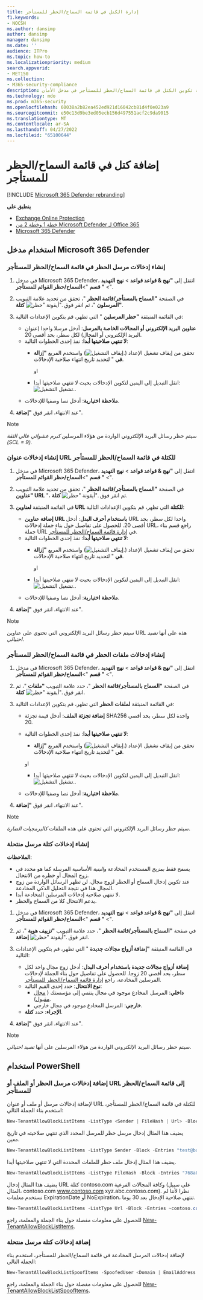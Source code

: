 ```yaml
---
title: إدارة الكتل في قائمة السماح/الحظر للمستأجر
f1.keywords:
- NOCSH
ms.author: dansimp
author: dansimp
manager: dansimp
ms.date: ''
audience: ITPro
ms.topic: how-to
ms.localizationpriority: medium
search.appverid:
- MET150
ms.collection:
- M365-security-compliance
description: يمكن للمسؤولين معرفة كيفية تكوين الكتل في قائمة السماح/الحظر للمستأجر في مدخل الأمان.
ms.technology: mdo
ms.prod: m365-security
ms.openlocfilehash: 60038a2b82ea452ed921d16042cb81d4f0e023a9
ms.sourcegitcommit: e50c13d9be3ed05ecb156d497551acf2c9da9015
ms.translationtype: MT
ms.contentlocale: ar-SA
ms.lasthandoff: 04/27/2022
ms.locfileid: "65100644"
---
```

# <a name="add-blocks-in-the-tenant-allowblock-list"></a>إضافة كتل في قائمة السماح/الحظر للمستأجر

[!INCLUDE [Microsoft 365 Defender rebranding](../includes/microsoft-defender-for-office.md)]

**ينطبق على**
- [Exchange Online Protection](exchange-online-protection-overview.md)
- [خطة 1 وخطة 2 من Microsoft Defender لـ Office 365](defender-for-office-365.md)
- [Microsoft 365 Defender](../defender/microsoft-365-defender.md)

## <a name="use-the-microsoft-365-defender-portal"></a>استخدام مدخل Microsoft 365 Defender 

### <a name="create-block-sender-entries-in-the-tenant-allowblock-list"></a>إنشاء إدخالات مرسل الحظر في قائمة السماح/الحظر للمستأجر

1. في مدخل Microsoft 365 Defender، انتقل إلى **"نهج & قواعد قواعد** \> **نهج التهديد** \> **" قسم** "\>**السماح/حظر القوائم للمستأجر**".

2. في الصفحة **"السماح بالمستأجر/قائمة الحظر** "، تحقق من تحديد علامة التبويب **"المرسلون** "، ثم انقر فوق ![أيقونة "حظر".](../../media/m365-cc-sc-create-icon.png) **كتلة**.

3. في القائمة المنبثقة **"حظر المرسلين** " التي تظهر، قم بتكوين الإعدادات التالية:
   - **عناوين البريد الإلكتروني أو المجالات الخاصة بالمرسل**: أدخل مرسلا واحدا (عنوان البريد الإلكتروني أو المجال) لكل سطر، بحد أقصى 20.
   - **لا تنتهي صلاحيتها أبدا**: نفذ إحدى الخطوات التالية:
     - تحقق من إيقاف تشغيل الإعداد (![إيقاف التشغيل.](../../media/scc-toggle-off.png)) واستخدم المربع **"إزالة في** " لتحديد تاريخ انتهاء صلاحية الإدخالات.

       او

     - انقل التبديل إلى اليمين لتكوين الإدخالات بحيث لا تنتهي صلاحيتها أبدا: ![تشغيل التشغيل.](../../media/scc-toggle-on.png).
   - **ملاحظة اختيارية**: أدخل نصا وصفيا للإدخالات.

4. عند الانتهاء، انقر فوق **"إضافة**".

> [!NOTE]
> سيتم حظر رسائل البريد الإلكتروني الواردة من هؤلاء المرسلين *كبرم عشوائي عالي الثقة (SCL = 9).* 

### <a name="create-block-url-entries-in-the-tenant-allowblock-list"></a>إنشاء إدخالات عنوان URL للكتلة في قائمة السماح/الحظر للمستأجر

1. في مدخل Microsoft 365 Defender، انتقل إلى **"نهج & قواعد قواعد** \> **نهج التهديد** \> **" قسم** "\>**السماح/حظر القوائم للمستأجر**".

2. في الصفحة **"السماح بالمستأجر/قائمة الحظر** "، تحقق من تحديد علامة التبويب **"عناوين URL** "، ثم انقر فوق ![أيقونة "حظر".](../../media/m365-cc-sc-create-icon.png) **كتلة**.

3. في القائمة المنبثقة **لعناوين URL للكتلة** التي تظهر، قم بتكوين الإعدادات التالية:
   - **إضافة عناوين URL باستخدام أحرف البدل**: أدخل URL واحدا لكل سطر، بحد أقصى 20. للحصول على تفاصيل حول بناء جملة إدخالات URL، راجع قسم بناء جملة URL في [إدارة قائمة السماح/الحظر للمستأجر](tenant-allow-block-list.md).
   - **لا تنتهي صلاحيتها أبدا**: نفذ إحدى الخطوات التالية:
     - تحقق من إيقاف تشغيل الإعداد (![إيقاف التشغيل.](../../media/scc-toggle-off.png)) واستخدم المربع **"إزالة في** " لتحديد تاريخ انتهاء صلاحية الإدخالات.

       او

     - انقل التبديل إلى اليمين لتكوين الإدخالات بحيث لا تنتهي صلاحيتها أبدا: ![تشغيل التشغيل.](../../media/scc-toggle-on.png).
   - **ملاحظة اختيارية**: أدخل نصا وصفيا للإدخالات.

4. عند الانتهاء، انقر فوق **"إضافة**".

> [!NOTE]
> سيتم حظر رسائل البريد الإلكتروني التي تحتوي على عناوين URL هذه على أنها *تصيد احتيالي*. 

### <a name="create-block-file-entries-in-the-tenant-allowblock-list"></a>إنشاء إدخالات ملفات الحظر في قائمة السماح/الحظر للمستأجر

1. في مدخل Microsoft 365 Defender، انتقل إلى **"نهج & قواعد قواعد** \> **نهج التهديد** \> **" قسم** "\>**السماح/حظر القوائم للمستأجر**".

2. في الصفحة **"السماح بالمستأجر/قائمة الحظر** "، حدد علامة التبويب **"ملفات** "، ثم انقر فوق ![أيقونة "حظر".](../../media/m365-cc-sc-create-icon.png) **كتلة**.

3. في القائمة المنبثقة **لملفات الحظر** التي تظهر، قم بتكوين الإعدادات التالية:
   - **إضافة تجزئة الملف**: أدخل قيمة تجزئة SHA256 واحدة لكل سطر، بحد أقصى 20.
   - **لا تنتهي صلاحيتها أبدا**: نفذ إحدى الخطوات التالية:
     - تحقق من إيقاف تشغيل الإعداد (![إيقاف التشغيل.](../../media/scc-toggle-off.png)) واستخدم المربع **"إزالة في** " لتحديد تاريخ انتهاء صلاحية الإدخالات.

     او

     - انقل التبديل إلى اليمين لتكوين الإدخالات بحيث لا تنتهي صلاحيتها أبدا: ![تشغيل التشغيل.](../../media/scc-toggle-on.png).
   - **ملاحظة اختيارية**: أدخل نصا وصفيا للإدخالات.

4. عند الانتهاء، انقر فوق **"إضافة**".

> [!NOTE]
> سيتم حظر رسائل البريد الإلكتروني التي تحتوي على هذه الملفات *كالبرمجيات الضارة*. 

### <a name="create-spoofed-sender-block-entries"></a>إنشاء إدخالات كتلة مرسل منتحلة

**الملاحظات**:

- يسمح فقط _بمزيج_ المستخدم المخادعة _والبنية_ الأساسية المرسلة كما هو محدد في زوج المجال أو حظره من الانتحال.
- عند تكوين إدخال السماح أو الحظر لزوج مجال، لن تظهر الرسائل الواردة من زوج المجال هذا في نتيجة التحليل الذكي المخادعة.
- لا تنتهي صلاحية إدخالات المرسلين المخادعة أبدا.
- يدعم الانتحال كلا من السماح والحظر.

1. في مدخل Microsoft 365 Defender، انتقل إلى **"نهج & قواعد قواعد** \> **نهج التهديد** \> **" قسم** "\>**السماح/حظر القوائم للمستأجر**".

2. في صفحة **"السماح بالمستأجر/قائمة الحظر** "، حدد علامة التبويب **"تزييف هوية** "، ثم انقر فوق ![أيقونة "حظر".](../../media/m365-cc-sc-create-icon.png) **إضافة**.

3. في القائمة المنبثقة **"إضافة أزواج مجالات جديدة** " التي تظهر، قم بتكوين الإعدادات التالية:
   - **إضافة أزواج مجالات جديدة باستخدام أحرف البدل**: أدخل زوج مجال واحد لكل سطر، بحد أقصى 20 زوجا. للحصول على تفاصيل حول بناء الجملة لإدخالات المرسلين المخادعة، راجع [إدارة قائمة السماح/الحظر للمستأجر](tenant-allow-block-list.md).
   - **نوع الانتحال**: حدد إحدى القيم التالية:
     - **داخلي**: المرسل المخادع موجود في مجال ينتمي إلى مؤسستك ( [مجال مقبول](/exchange/mail-flow-best-practices/manage-accepted-domains/manage-accepted-domains)).
     - **خارجي**: المرسل المخادع موجود في مجال خارجي.
   - **الإجراء**: حدد **كتلة**.

4. عند الانتهاء، انقر فوق **"إضافة**".
> [!NOTE]
> سيتم حظر رسائل البريد الإلكتروني الواردة من هؤلاء المرسلين على أنها *تصيد احتيالي*. 

## <a name="use-powershell"></a>استخدام PowerShell

### <a name="add-block-sender-file-or-url-entries-to-the-tenant-allowblock-list"></a>إضافة إدخالات مرسل الحظر أو الملف أو URL إلى قائمة السماح/الحظر للمستأجر

لإضافة إدخالات مرسل أو ملف أو عنوان URL للكتلة في قائمة السماح/الحظر للمستأجر، استخدم بناء الجملة التالي:

```powershell
New-TenantAllowBlockListItems -ListType <Sender | FileHash | Url> -Block -Entries "Value1","Value2",..."ValueN" <-ExpirationDate Date | -NoExpiration> [-Notes <String>]
```

يضيف هذا المثال إدخال مرسل حظر للمرسل المحدد الذي تنتهي صلاحيته في تاريخ معين.

```powershell
New-TenantAllowBlockListItems -ListType Sender -Block -Entries "test@badattackerdomain.com", "test2@anotherattackerdomain.com" -ExpirationDate 8/20/2021
```

يضيف هذا المثال إدخال ملف حظر للملفات المحددة التي لا تنتهي صلاحيتها أبدا.

```powershell
New-TenantAllowBlockListItems -ListType FileHash -Block -Entries "768a813668695ef2483b2bde7cf5d1b2db0423a0d3e63e498f3ab6f2eb13ea3","2c0a35409ff0873cfa28b70b8224e9aca2362241c1f0ed6f622fef8d4722fd9a" -NoExpiration
```

يضيف هذا المثال إدخال URL كتلة contoso.com وكافة المجالات الفرعية (على سبيل المثال، contoso.com www.contoso.com xyz.abc.contoso.com). نظرا لأننا لم نستخدم معلمات ExpirationDate أو NoExpiration، تنتهي صلاحية الإدخال بعد 30 يوما.

```powershell
New-TenantAllowBlockListItems -ListType Url -Block -Entries ~contoso.com
```

للحصول على معلومات مفصلة حول بناء الجملة والمعلمة، راجع [New-TenantAllowBlockListItems](/powershell/module/exchange/new-tenantallowblocklistitems).

### <a name="add-spoofed-sender-block-entries"></a>إضافة إدخالات كتلة مرسل منتحلة 

لإضافة إدخالات المرسل المخادعة في قائمة السماح/الحظر للمستأجر، استخدم بناء الجملة التالي:

```powershell
New-TenantAllowBlockListSpoofItems -SpoofedUser <Domain | EmailAddress | *> -SendingInfrastructure <Domain | IPAddress/24> -SpoofType <External | Internal> -Action <Allow | Block>
```

للحصول على معلومات مفصلة حول بناء الجملة والمعلمة، راجع [New-TenantAllowBlockListSpoofItems](/powershell/module/exchange/new-tenantallowblocklistspoofitems).
